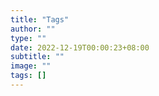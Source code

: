 ```yaml
---
title: "Tags"
author: ""
type: ""
date: 2022-12-19T00:00:23+08:00
subtitle: ""
image: ""
tags: []
---
```

